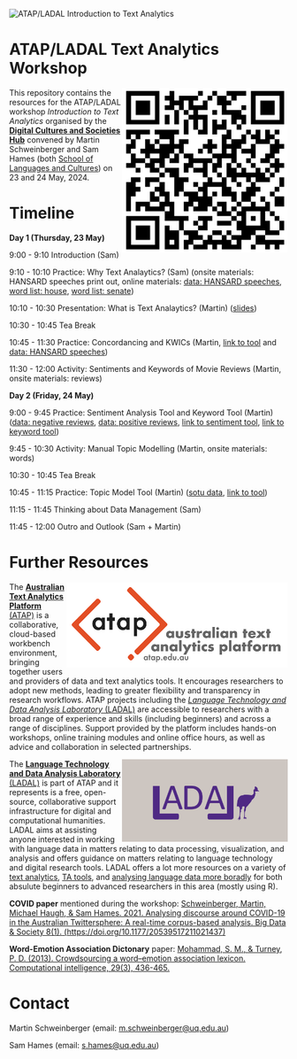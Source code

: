 ![ATAP/LADAL *Introduction to Text Analytics*](https://slcladal.github.io/images/uq1.jpg)


# ATAP/LADAL Text Analytics Workshop

<img align="right" width="300" src="https://github.com/MartinSchweinberger/TextAnalyticsWorkshop/blob/main/images/qr_ta_ws.png?raw=true">

This repository contains the resources for the ATAP/LADAL workshop *Introduction to Text Analytics* organised by the [**Digital Cultures and Societies Hub**](https://hass.uq.edu.au/Digital-Cultures-and-Societies) convened by Martin Schweinberger and Sam Hames (both [School of Languages and Cultures](https://languages-cultures.uq.edu.au/)) on 23 and 24 May, 2024.


# Timeline

**Day 1 (Thursday, 23 May)**

9:00 - 9:10 Introduction (Sam)

9:10 - 10:10 Practice: Why Text Analaytics? (Sam) (onsite materials: HANSARD speeches print out, online materials: [data: HANSARD speeches](https://github.com/MartinSchweinberger/TextAnalyticsWorkshop/raw/main/data/hansard_speeches.zip), [word list: house](https://github.com/MartinSchweinberger/TextAnalyticsWorkshop/raw/main/data/house.csv), [word list: senate](https://github.com/MartinSchweinberger/TextAnalyticsWorkshop/raw/main/data/senate.csv))

10:10 - 10:30 Presentation: What is Text Analaytics? (Martin) ([slides](https://github.com/MartinSchweinberger/TextAnalyticsWorkshop/raw/main/DCS_TextAnalytics.pdf))

10:30 - 10:45 Tea Break 

10:45 - 11:30 Practice: Concordancing and KWICs (Martin, [link to tool](https://binderhub.atap-binder.cloud.edu.au/v2/gh/SLCLADAL/interactive-notebooks-environment/main?urlpath=git-pull%3Frepo%3Dhttps%253A%252F%252Fgithub.com%252FSLCLADAL%252Finteractive-notebooks%26urlpath%3Dlab%252Ftree%252Finteractive-notebooks%252Fnotebooks%252Fkwictool.ipynb%26branch%3Dmain) and [data: HANSARD speeches](https://github.com/MartinSchweinberger/TextAnalyticsWorkshop/raw/main/data/hansard_speeches.zip))

11:30 - 12:00 Activity: Sentiments and Keywords of Movie Reviews (Martin, onsite materials: reviews) 

**Day 2 (Friday, 24 May)**

9:00 - 9:45 Practice: Sentiment Analysis Tool and Keyword Tool (Martin) ([data: negative reviews](https://github.com/MartinSchweinberger/TextAnalyticsWorkshop/raw/main/data/reviews_neg.zip), [data: positive reviews](https://github.com/MartinSchweinberger/TextAnalyticsWorkshop/raw/main/data/reviews_pos.zip), [link to sentiment tool](https://binderhub.atap-binder.cloud.edu.au/v2/gh/SLCLADAL/interactive-notebooks-environment/main?urlpath=git-pull%3Frepo%3Dhttps%253A%252F%252Fgithub.com%252FSLCLADAL%252Finteractive-notebooks%26urlpath%3Dlab%252Ftree%252Finteractive-notebooks%252Fnotebooks%252Fsentool.ipynb%26branch%3Dmain), [link to keyword tool](https://binderhub.atap-binder.cloud.edu.au/v2/gh/SLCLADAL/interactive-notebooks-environment/main?urlpath=git-pull%3Frepo%3Dhttps%253A%252F%252Fgithub.com%252FSLCLADAL%252Finteractive-notebooks%26urlpath%3Dlab%252Ftree%252Finteractive-notebooks%252Fnotebooks%252Fkeytool.ipynb%26branch%3Dmain))

9:45 - 10:30 Activity: Manual Topic Modelling (Martin, onsite materials: words)

10:30 - 10:45 Tea Break 

10:45 - 11:15 Practice: Topic Model Tool (Martin) ([sotu data](https://github.com/MartinSchweinberger/TextAnalyticsWorkshop/raw/main/data/sotu.zip), [link to tool](https://binderhub.atap-binder.cloud.edu.au/v2/gh/SLCLADAL/interactive-notebooks-environment/main?urlpath=git-pull%3Frepo%3Dhttps%253A%252F%252Fgithub.com%252FSLCLADAL%252Finteractive-notebooks%26urlpath%3Dlab%252Ftree%252Finteractive-notebooks%252Fnotebooks%252Ftopictool.ipynb%26branch%3Dmain))

11:15 - 11:45 Thinking about Data Management (Sam) 

11:45 - 12:00 Outro and Outlook (Sam + Martin)

# Further Resources

<img align="right" width="400" src="https://github.com/MartinSchweinberger/TextAnalyticsWorkshop/blob/main/images/ATAPlogo.png?raw=true">

The [**Australian Text Analytics Platform** (ATAP)](https://www.atap.edu.au/) is a collaborative, cloud-based workbench environment, bringing together users and providers of data and text analytics tools. It encourages researchers to adopt new methods, leading to greater flexibility and transparency in research workflows. ATAP projects including the [*Language Technology and Data Analysis Laboratory* (LADAL)]([ladal.edu.au](https://ladal.edu.au/)) are accessible to researchers with a broad range of experience and skills (including beginners) and across a range of disciplines. Support provided by the platform includes hands-on workshops, online training modules and online office hours, as well as advice and collaboration in selected partnerships.

<img align="right" width="300" src="https://github.com/MartinSchweinberger/TextAnalyticsWorkshop/blob/main/images/LADAL Grey background.png?raw=true">

The [**Language Technology and Data Analysis Laboratory** (LADAL)](https://ladal.edu.au/) is part of ATAP and it represents is a free, open-source, collaborative support infrastructure for digital and computational humanities. LADAL aims at assisting anyone interested in working with language data in matters relating to data processing, visualization, and analysis and offers guidance on matters relating to language technology and digital research tools. LADAL offers a lot more resources on a variety of [text analytics](https://ladal.edu.au/tutorials.html#5_Text_Analytics), [TA tools](https://ladal.edu.au/tools.html), and [analysing language data more boradly](https://ladal.edu.au/tutorials.html) for both absulute beginners to advanced researchers in this area (mostly using R). 

**COVID paper** mentioned during the workshop: [Schweinberger, Martin, Michael Haugh, & Sam Hames. 2021. Analysing discourse around COVID-19 in the Australian Twittersphere: A real-time corpus-based analysis. Big Data & Society 8(1). (https://doi.org/10.1177/20539517211021437)](https://journals.sagepub.com/doi/full/10.1177/20539517211021437)

**Word-Emotion Association Dictonary** paper: [Mohammad, S. M., & Turney, P. D. (2013). Crowdsourcing a word–emotion association lexicon. Computational intelligence, 29(3), 436-465.](https://github.com/MartinSchweinberger/TextAnalyticsWorkshop/raw/main/MohammadTurney2013Crowdsourcing.pdf)

# Contact

Martin Schweinberger (email: m.schweinberger@uq.edu.au)

Sam Hames (email: s.hames@uq.edu.au)




